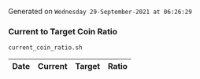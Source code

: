 Generated on `Wednesday 29-September-2021 at 06:26:29`

### Current to Target Coin Ratio
`current_coin_ratio.sh`

Date|Current|Target|Ratio
---|---|---|---
